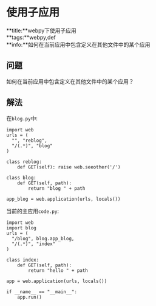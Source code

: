 # 使用子应用
**title:**webpy下使用子应用  
**tags:**webpy,def  
**info:**如何在当前应用中包含定义在其他文件中的某个应用


## 问题

如何在当前应用中包含定义在其他文件中的某个应用？

## 解法

在`blog.py`中:

    import web
    urls = (
      "", "reblog",
      "/(.*)", "blog"
    )

    class reblog:
        def GET(self): raise web.seeother('/')

    class blog:
        def GET(self, path):
            return "blog " + path

    app_blog = web.application(urls, locals())

当前的主应用`code.py`:

    import web
    import blog
    urls = (
      "/blog", blog.app_blog,
      "/(.*)", "index"
    )
    
    class index:
        def GET(self, path):
            return "hello " + path
    
    app = web.application(urls, locals())

    if __name__ == "__main__":
        app.run()
